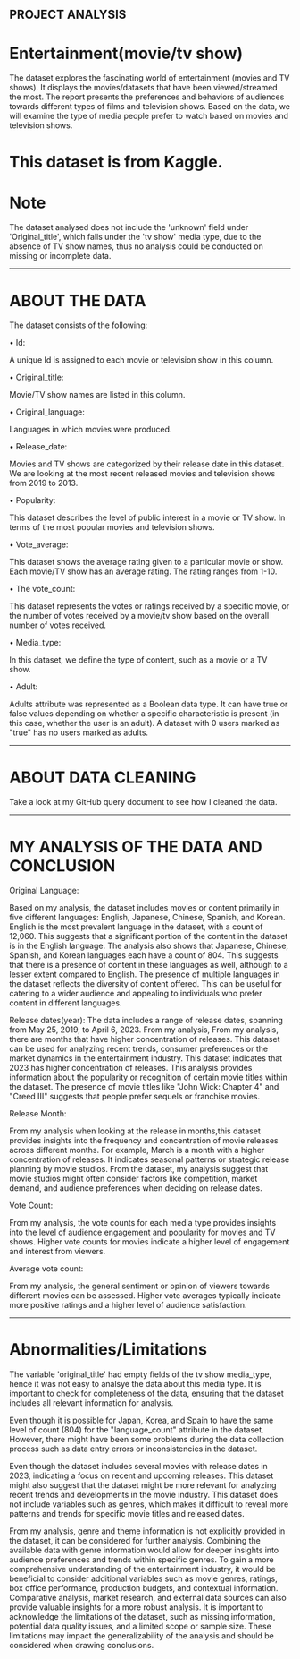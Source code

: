 ## PROJECT ANALYSIS

# Entertainment(movie/tv show)

The dataset explores the fascinating world of entertainment (movies and TV shows). It displays the movies/datasets that have been viewed/streamed the most. 
The report presents the preferences and behaviors of audiences towards different types of films and television shows.
Based on the data, we will examine the type of media people prefer to watch based on movies and television shows.

# This dataset is from Kaggle. 


# Note

The dataset analysed does not include the 'unknown' field under 'Original_title', which falls under the 'tv show' media type, due to the absence of TV show names, thus no analysis could be conducted on missing or incomplete data.

----------------------------------------------------------------------------------------------------------------------------------------

# ABOUT THE DATA

The dataset consists of the following:


•	Id:

A unique Id is assigned to each movie or television show in this column. 



• Original_title:

Movie/TV show names are listed in this column.



• Original_language:

 Languages in which movies were produced.



• Release_date:

Movies and TV shows are categorized by their release date in this dataset. We are looking at the most recent released movies and television shows from 2019 to 2013.



•	Popularity:

This dataset describes the level of public interest in a movie or TV show. In terms of the most popular movies and television shows.



•	Vote_average:

This dataset shows the average rating given to a particular movie or show. Each movie/TV show has an average rating. The rating ranges from 1-10. 



•	The vote_count:

This dataset represents the votes or ratings received by a specific movie, or the number of votes received by a movie/tv show based on the overall number of votes received.



•	Media_type:

In this dataset, we define the type of content, such as a movie or a TV show.



•	Adult:

Adults attribute was represented as a Boolean data type. It can have true or false values depending on whether a specific characteristic is present (in this case, whether the user is an adult). A dataset with 0 users marked as "true" has no users marked as adults.

-----------------------------------------------------------------------------------------------------------------------------------------

# ABOUT DATA CLEANING

Take a look at my GitHub query document to see how I cleaned the data.

-----------------------------------------------------------------------------------------------------------------------------------------

# MY ANALYSIS OF THE DATA AND CONCLUSION

Original Language:

Based on my analysis, the dataset includes movies or content primarily in five different languages: English, Japanese, Chinese, Spanish, and Korean. English is the most prevalent language in the dataset, with a count of 12,060. This suggests that a significant portion of the content in the dataset is in the English language.
The analysis also shows that Japanese, Chinese, Spanish, and Korean languages each have a count of 804. This suggests that there is a presence of content in these languages as well, although to a lesser extent compared to English. The presence of multiple languages in the dataset reflects the diversity of content offered. This can be useful for catering to a wider audience and appealing to individuals who prefer content in different languages.


Release dates(year):
The data includes a range of release dates, spanning from May 25, 2019, to April 6, 2023. From my analysis, From my analysis, there are months that have higher concentration of releases. This dataset can be used for analyzing recent trends, consumer preferences or the market dynamics in the entertainment industry. This dataset indicates that 2023 has higher concentration of releases.
This analysis provides information about the popularity or recognition of certain movie titles within the dataset. The presence of movie titles like "John Wick: Chapter 4" and "Creed III" suggests that people prefer sequels or franchise movies.


Release Month:

From my analysis when looking at the release in months,this dataset provides insights into the frequency and concentration of movie releases across different months. For example, March is a month with a higher concentration of releases. It indicates seasonal patterns or strategic release planning by movie studios. 
From the dataset, my analysis suggest that movie studios might often consider factors like competition, market demand, and audience preferences when deciding on release dates.


Vote Count:

From my analysis, the vote counts for each media type provides insights into the level of audience engagement and popularity for movies and TV shows. Higher vote counts for movies indicate a higher level of engagement and interest from viewers.


Average vote count:

From my analysis, the general sentiment or opinion of viewers towards different movies can be assessed. Higher vote averages typically indicate more positive ratings and a higher level of audience satisfaction.


------------------------------------------------------------------------------------------------------------------------------------------

# Abnormalities/Limitations

The variable 'original_title' had empty fields of the tv show media_type, hence it was not easy to analsye the data about this media type. It is important to check for completeness of the data, ensuring that the dataset includes all relevant information for analysis.

Even though it is possible for Japan, Korea, and Spain to have the same level of count (804) for the "language_count" attribute in the dataset. However, there might have been some problems during the data collection process such as data entry errors or inconsistencies in the dataset.

Even though the dataset includes several movies with release dates in 2023, indicating a focus on recent and upcoming releases. This dataset might also suggest that the dataset might be more relevant for analyzing recent trends and developments in the movie industry.
This dataset does not include variables such as genres, which makes it difficult to reveal more patterns and trends for specific movie titles and released dates.


From my analysis, genre and theme information is not explicitly provided in the dataset, it can be considered for further analysis. Combining the available data with genre information would allow for deeper insights into audience preferences and trends within specific genres.
To gain a more comprehensive understanding of the entertainment industry, it would be beneficial to consider additional variables such as movie genres, ratings, box office performance, production budgets, and contextual information. Comparative analysis, market research, and external data sources can also provide valuable insights for a more robust analysis.
It is important to acknowledge the limitations of the dataset, such as missing information, potential data quality issues, and a limited scope or sample size. These limitations may impact the generalizability of the analysis and should be considered when drawing conclusions.

